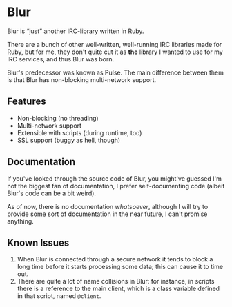 Blur
====
Blur is “just” another IRC-library written in Ruby.

There are a bunch of other well-written, well-running IRC libraries made for
Ruby, but for me, they don't quite cut it as **the** library I wanted to use for
my IRC services, and thus Blur was born.

Blur's predecessor was known as Pulse. The main difference between them is
that Blur has non-blocking multi-network support.

Features
--------
  * Non-blocking (no threading)
  * Multi-network support
  * Extensible with scripts (during runtime, too)
  * SSL support (buggy as hell, though)

Documentation
-------------
If you've looked through the source code of Blur, you might've guessed I'm not
the biggest fan of documentation, I prefer self-documenting code (albeit
Blur's code can be a bit weird).

As of now, there is no documentation *whatsoever*, although I will try to provide some
sort of documentation in the near future, I can't promise anything.

Known Issues
------------
  1. When Blur is connected through a secure network it tends to block a long
     time before it starts processing some data; this can cause it to time out.
  2. There are quite a lot of name collisions in Blur: for instance, in scripts
     there is a reference to the main client, which is a class variable defined
     in that script, named `@client`.
